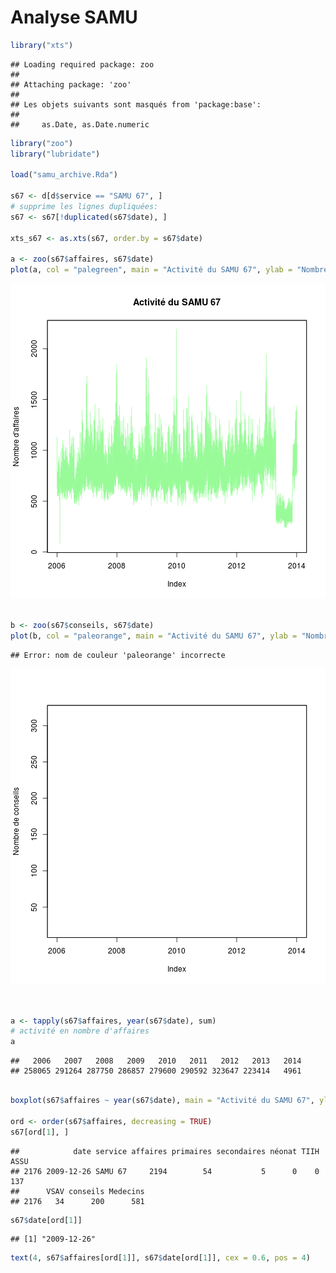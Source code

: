 Analyse SAMU
========================================================


```r
library("xts")
```

```
## Loading required package: zoo
## 
## Attaching package: 'zoo'
## 
## Les objets suivants sont masqués from 'package:base':
## 
##     as.Date, as.Date.numeric
```

```r
library("zoo")
library("lubridate")

load("samu_archive.Rda")

s67 <- d[d$service == "SAMU 67", ]
# supprime les lignes dupliquées:
s67 <- s67[!duplicated(s67$date), ]

xts_s67 <- as.xts(s67, order.by = s67$date)

a <- zoo(s67$affaires, s67$date)
plot(a, col = "palegreen", main = "Activité du SAMU 67", ylab = "Nombre d'affaires")
```

![plot of chunk unnamed-chunk-1](figure/unnamed-chunk-11.png) 

```r

b <- zoo(s67$conseils, s67$date)
plot(b, col = "paleorange", main = "Activité du SAMU 67", ylab = "Nombre de conseils")
```

```
## Error: nom de couleur 'paleorange' incorrecte
```

![plot of chunk unnamed-chunk-1](figure/unnamed-chunk-12.png) 

```r


a <- tapply(s67$affaires, year(s67$date), sum)
# activité en nombre d'affaires
a
```

```
##   2006   2007   2008   2009   2010   2011   2012   2013   2014 
## 258065 291264 287750 286857 279600 290592 323647 223414   4961
```

```r

boxplot(s67$affaires ~ year(s67$date), main = "Activité du SAMU 67", ylab = "Nombre d'affaires")

ord <- order(s67$affaires, decreasing = TRUE)
s67[ord[1], ]
```

```
##            date service affaires primaires secondaires néonat TIIH ASSU
## 2176 2009-12-26 SAMU 67     2194        54           5      0    0  137
##      VSAV conseils Medecins
## 2176   34      200      581
```

```r
s67$date[ord[1]]
```

```
## [1] "2009-12-26"
```

```r
text(4, s67$affaires[ord[1]], s67$date[ord[1]], cex = 0.6, pos = 4)
```


